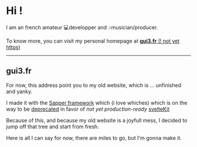 # Hi !

I am an french amateur 💻developper and 🎶musician/producer.

To know more, you can visit my personal homepage
at [**gui3.fr** (! not yet https)](https://gui3.fr)

---

## gui3.fr

For now, this address point you to my old website,
which is ... unfinished and yanky.

I made it with the [Sapper framework](https://sapper.svelte.dev/)
which (i love whiches) which is on the way to be [deprecated](https://sapper.svelte.dev/faq#version-numbers) in favor of *not yet production-ready* [svelteKit](https://svelte.dev/blog/whats-the-deal-with-sveltekit)

Because of this,
and because my old website is a joyfull mess,
I decided to jump off that tree and start from fresh.

Here is all I can say for now, there are miles to go,
but I'm gonna make it.